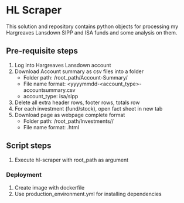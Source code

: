# HL Scraper
This solution and repository contains python objects for processing my Hargreaves Lansdown SIPP and ISA funds and some analysis on them.

## Pre-requisite steps
1. Log into Hargreaves Lansdown account
2. Download Account summary as csv files into a folder
    - Folder path: /root_path/Account-Summary/
    - File name format: <yyyymmdd-<account_type>-accountsummary.csv
    - account_type: isa/sipp
3. Delete all extra header rows, footer rows, totals row
4. For each investment (fund/stock), open fact sheet in new tab
5. Download page as webpage complete format
    - Folder path: /root_path/Investments/<yyyy-mm-dd>/
    - File name format: <name of investment>.html

## Script steps
1. Execute hl-scraper with root_path as argument

### Deployment
1. Create image with dockerfile
2. Use production_environment.yml for installing dependencies